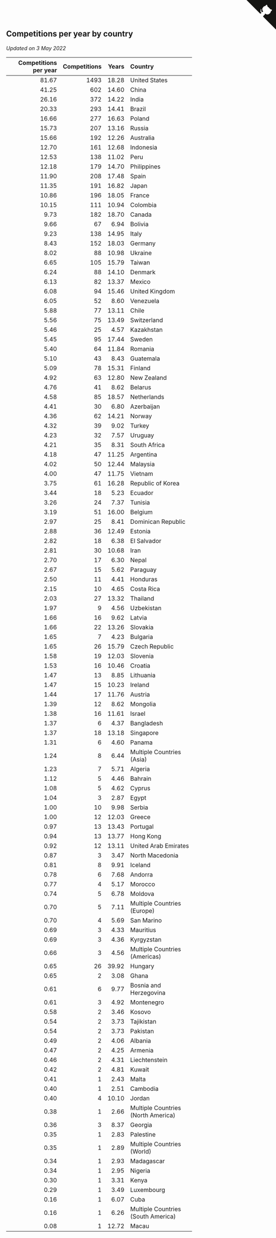 ## Competitions per year by country

*Updated on  3 May 2022*

| Competitions per year | Competitions | Years | Country |
| ---: | ---: | ---: | :--- |
| 81.67 | 1493 | 18.28 | United States |
| 41.25 | 602 | 14.60 | China |
| 26.16 | 372 | 14.22 | India |
| 20.33 | 293 | 14.41 | Brazil |
| 16.66 | 277 | 16.63 | Poland |
| 15.73 | 207 | 13.16 | Russia |
| 15.66 | 192 | 12.26 | Australia |
| 12.70 | 161 | 12.68 | Indonesia |
| 12.53 | 138 | 11.02 | Peru |
| 12.18 | 179 | 14.70 | Philippines |
| 11.90 | 208 | 17.48 | Spain |
| 11.35 | 191 | 16.82 | Japan |
| 10.86 | 196 | 18.05 | France |
| 10.15 | 111 | 10.94 | Colombia |
| 9.73 | 182 | 18.70 | Canada |
| 9.66 | 67 | 6.94 | Bolivia |
| 9.23 | 138 | 14.95 | Italy |
| 8.43 | 152 | 18.03 | Germany |
| 8.02 | 88 | 10.98 | Ukraine |
| 6.65 | 105 | 15.79 | Taiwan |
| 6.24 | 88 | 14.10 | Denmark |
| 6.13 | 82 | 13.37 | Mexico |
| 6.08 | 94 | 15.46 | United Kingdom |
| 6.05 | 52 | 8.60 | Venezuela |
| 5.88 | 77 | 13.11 | Chile |
| 5.56 | 75 | 13.49 | Switzerland |
| 5.46 | 25 | 4.57 | Kazakhstan |
| 5.45 | 95 | 17.44 | Sweden |
| 5.40 | 64 | 11.84 | Romania |
| 5.10 | 43 | 8.43 | Guatemala |
| 5.09 | 78 | 15.31 | Finland |
| 4.92 | 63 | 12.80 | New Zealand |
| 4.76 | 41 | 8.62 | Belarus |
| 4.58 | 85 | 18.57 | Netherlands |
| 4.41 | 30 | 6.80 | Azerbaijan |
| 4.36 | 62 | 14.21 | Norway |
| 4.32 | 39 | 9.02 | Turkey |
| 4.23 | 32 | 7.57 | Uruguay |
| 4.21 | 35 | 8.31 | South Africa |
| 4.18 | 47 | 11.25 | Argentina |
| 4.02 | 50 | 12.44 | Malaysia |
| 4.00 | 47 | 11.75 | Vietnam |
| 3.75 | 61 | 16.28 | Republic of Korea |
| 3.44 | 18 | 5.23 | Ecuador |
| 3.26 | 24 | 7.37 | Tunisia |
| 3.19 | 51 | 16.00 | Belgium |
| 2.97 | 25 | 8.41 | Dominican Republic |
| 2.88 | 36 | 12.49 | Estonia |
| 2.82 | 18 | 6.38 | El Salvador |
| 2.81 | 30 | 10.68 | Iran |
| 2.70 | 17 | 6.30 | Nepal |
| 2.67 | 15 | 5.62 | Paraguay |
| 2.50 | 11 | 4.41 | Honduras |
| 2.15 | 10 | 4.65 | Costa Rica |
| 2.03 | 27 | 13.32 | Thailand |
| 1.97 | 9 | 4.56 | Uzbekistan |
| 1.66 | 16 | 9.62 | Latvia |
| 1.66 | 22 | 13.26 | Slovakia |
| 1.65 | 7 | 4.23 | Bulgaria |
| 1.65 | 26 | 15.79 | Czech Republic |
| 1.58 | 19 | 12.03 | Slovenia |
| 1.53 | 16 | 10.46 | Croatia |
| 1.47 | 13 | 8.85 | Lithuania |
| 1.47 | 15 | 10.23 | Ireland |
| 1.44 | 17 | 11.76 | Austria |
| 1.39 | 12 | 8.62 | Mongolia |
| 1.38 | 16 | 11.61 | Israel |
| 1.37 | 6 | 4.37 | Bangladesh |
| 1.37 | 18 | 13.18 | Singapore |
| 1.31 | 6 | 4.60 | Panama |
| 1.24 | 8 | 6.44 | Multiple Countries (Asia) |
| 1.23 | 7 | 5.71 | Algeria |
| 1.12 | 5 | 4.46 | Bahrain |
| 1.08 | 5 | 4.62 | Cyprus |
| 1.04 | 3 | 2.87 | Egypt |
| 1.00 | 10 | 9.98 | Serbia |
| 1.00 | 12 | 12.03 | Greece |
| 0.97 | 13 | 13.43 | Portugal |
| 0.94 | 13 | 13.77 | Hong Kong |
| 0.92 | 12 | 13.11 | United Arab Emirates |
| 0.87 | 3 | 3.47 | North Macedonia |
| 0.81 | 8 | 9.91 | Iceland |
| 0.78 | 6 | 7.68 | Andorra |
| 0.77 | 4 | 5.17 | Morocco |
| 0.74 | 5 | 6.78 | Moldova |
| 0.70 | 5 | 7.11 | Multiple Countries (Europe) |
| 0.70 | 4 | 5.69 | San Marino |
| 0.69 | 3 | 4.33 | Mauritius |
| 0.69 | 3 | 4.36 | Kyrgyzstan |
| 0.66 | 3 | 4.56 | Multiple Countries (Americas) |
| 0.65 | 26 | 39.92 | Hungary |
| 0.65 | 2 | 3.08 | Ghana |
| 0.61 | 6 | 9.77 | Bosnia and Herzegovina |
| 0.61 | 3 | 4.92 | Montenegro |
| 0.58 | 2 | 3.46 | Kosovo |
| 0.54 | 2 | 3.73 | Tajikistan |
| 0.54 | 2 | 3.73 | Pakistan |
| 0.49 | 2 | 4.06 | Albania |
| 0.47 | 2 | 4.25 | Armenia |
| 0.46 | 2 | 4.31 | Liechtenstein |
| 0.42 | 2 | 4.81 | Kuwait |
| 0.41 | 1 | 2.43 | Malta |
| 0.40 | 1 | 2.51 | Cambodia |
| 0.40 | 4 | 10.10 | Jordan |
| 0.38 | 1 | 2.66 | Multiple Countries (North America) |
| 0.36 | 3 | 8.37 | Georgia |
| 0.35 | 1 | 2.83 | Palestine |
| 0.35 | 1 | 2.89 | Multiple Countries (World) |
| 0.34 | 1 | 2.93 | Madagascar |
| 0.34 | 1 | 2.95 | Nigeria |
| 0.30 | 1 | 3.31 | Kenya |
| 0.29 | 1 | 3.49 | Luxembourg |
| 0.16 | 1 | 6.07 | Cuba |
| 0.16 | 1 | 6.26 | Multiple Countries (South America) |
| 0.08 | 1 | 12.72 | Macau |


<a href="https://github.com/jonatanklosko/wca_statistics" class="github-corner" aria-label="View source on Github"><svg width="80" height="80" viewBox="0 0 250 250" style="fill:#151513; color:#fff; position: absolute; top: 0; border: 0; right: 0;" aria-hidden="true"><path d="M0,0 L115,115 L130,115 L142,142 L250,250 L250,0 Z"></path><path d="M128.3,109.0 C113.8,99.7 119.0,89.6 119.0,89.6 C122.0,82.7 120.5,78.6 120.5,78.6 C119.2,72.0 123.4,76.3 123.4,76.3 C127.3,80.9 125.5,87.3 125.5,87.3 C122.9,97.6 130.6,101.9 134.4,103.2" fill="currentColor" style="transform-origin: 130px 106px;" class="octo-arm"></path><path d="M115.0,115.0 C114.9,115.1 118.7,116.5 119.8,115.4 L133.7,101.6 C136.9,99.2 139.9,98.4 142.2,98.6 C133.8,88.0 127.5,74.4 143.8,58.0 C148.5,53.4 154.0,51.2 159.7,51.0 C160.3,49.4 163.2,43.6 171.4,40.1 C171.4,40.1 176.1,42.5 178.8,56.2 C183.1,58.6 187.2,61.8 190.9,65.4 C194.5,69.0 197.7,73.2 200.1,77.6 C213.8,80.2 216.3,84.9 216.3,84.9 C212.7,93.1 206.9,96.0 205.4,96.6 C205.1,102.4 203.0,107.8 198.3,112.5 C181.9,128.9 168.3,122.5 157.7,114.1 C157.9,116.9 156.7,120.9 152.7,124.9 L141.0,136.5 C139.8,137.7 141.6,141.9 141.8,141.8 Z" fill="currentColor" class="octo-body"></path></svg></a><style>.github-corner:hover .octo-arm{animation:octocat-wave 560ms ease-in-out}@keyframes octocat-wave{0%,100%{transform:rotate(0)}20%,60%{transform:rotate(-25deg)}40%,80%{transform:rotate(10deg)}}@media (max-width:500px){.github-corner:hover .octo-arm{animation:none}.github-corner .octo-arm{animation:octocat-wave 560ms ease-in-out}}</style>
